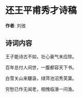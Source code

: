 # 还王平甫秀才诗稿

**作者**: 刘攽

## 诗词内容

王子能诗古不如，壮心豪气未应除。

百年总付人间世，一腹都容天下书。

白雪关山来騕袅，绿萍池沼秀芙蕖。

穷愁已作无闻老，相愧临濠一问渔。

